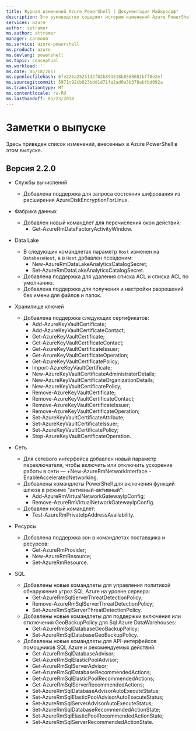 ```yaml
---
title: Журнал изменений Azure PowerShell | Документация Майкрософт
description: Это руководство содержит историю изменений Azure PowerShell, внесенных в новом выпуске.
services: azure
author: sptramer
ms.author: sttramer
manager: carmonm
ms.service: azure-powershell
ms.product: azure
ms.devlang: powershell
ms.topic: conceptual
ms.workload: ''
ms.date: 05/18/2017
ms.openlocfilehash: 6fe226a2525142f82b894318b0588681bff0e2ef
ms.sourcegitcommit: 5971c92cb023bdd1d71fa2ad0a3b378abfbd092a
ms.translationtype: HT
ms.contentlocale: ru-RU
ms.lasthandoff: 05/23/2018
---
```

# <a name="release-notes"></a>Заметки о выпуске

Здесь приведен список изменений, внесенных в Azure PowerShell в этом выпуске.

## <a name="version-220"></a>Версия 2.2.0
* Службы вычислений
  - Добавлена поддержка для запроса состояния шифрования из расширения AzureDiskEncryptionForLinux.
* Фабрика данных
  - Добавлен новый командлет для перечисления окон действий:
    + Get-AzureRmDataFactoryActivityWindow.
* Data Lake
  - В следующих командлетах параметр `Host` изменен на `DatabaseHost`, а в `Host` добавлен псевдоним:
    + New-AzureRmDataLakeAnalyticsCatalogSecret;
    + Set-AzureRmDataLakeAnalyticsCatalogSecret.
  - Добавлена поддержка для удаления списка ACL и списка ACL по умолчанию.
  - Добавлена поддержка для получения и настройки разрешений без имени для файлов и папок.
* Хранилище ключей
  - Добавлена поддержка следующих сертификатов:
    + Add-AzureKeyVaultCertificate;
    + Add-AzureKeyVaultCertificateContact;
    + Get-AzureKeyVaultCertificate;
    + Get-AzureKeyVaultCertificateContact;
    + Get-AzureKeyVaultCertificateIssuer;
    + Get-AzureKeyVaultCertificateOperation;
    + Get-AzureKeyVaultCertificatePolicy;
    + Import-AzureKeyVaultCertificate;
    + New-AzureKeyVaultCertificateAdministratorDetails;
    + New-AzureKeyVaultCertificateOrganizationDetails;
    + New-AzureKeyVaultCertificatePolicy;
    + Remove-AzureKeyVaultCertificate;
    + Remove-AzureKeyVaultCertificateContact;
    + Remove-AzureKeyVaultCertificateIssuer;
    + Remove-AzureKeyVaultCertificateOperation;
    + Set-AzureKeyVaultCertificateAttribute;
    + Set-AzureKeyVaultCertificateIssuer;
    + Set-AzureKeyVaultCertificatePolicy;
    + Stop-AzureKeyVaultCertificateOperation.
* Сеть

  - Для сетевого интерфейса добавлен новый параметр переключателя, чтобы включить или отключить ускорение работы в сети — +New-AzureRmNetworkInterface -EnableAcceleratedNetworking.
  - Добавлены командлеты PowerShell для включения функций шлюза в режиме "активный-активный":
    + Add-AzureRmVirtualNetworkGatewayIpConfig;
    + Remove-AzureRmVirtualNetworkGatewayIpConfig.
  - Добавлен новый командлет:
    + Test-AzureRmPrivateIpAddressAvailability.
* Ресурсы
  - Добавлена поддержка зон в командлетах поставщика и ресурсов:
    + Get-AzureRmProvider;
    + New-AzureRmResource;
    + Set-AzureRmResource.
* SQL
  - Добавлены новые командлеты для управления политикой обнаружения угроз SQL Azure на уровне сервера:
    + Get-AzureRmSqlServerThreatDetectionPolicy;
    + Remove-AzureRmSqlServerThreatDetectionPolicy;
    + Set-AzureRmSqlServerThreatDetectionPolicy.
  - Добавлены новые командлеты для поддержки включения или отключения GeoBackupPolicy для Sql Azure DataWarehouses:
    + Get-AzureRmSqlDatabaseGeoBackupPolicy;
    + Set-AzureRmSqlDatabaseGeoBackupPolicy.
  - Добавлены новые командлеты для API-интерфейсов помощников SQL Azure и рекомендуемых действий:
    + Get-AzureRmSqlDatabaseAdvisor;
    + Get-AzureRmSqlElasticPoolAdvisor;
    + Get-AzureRmSqlServerAdvisor;
    + Get-AzureRmSqlDatabaseRecommendedActions;
    + Get-AzureRmSqlElasticPoolRecommendedActions;
    + Get-AzureRmSqlServerRecommendedActions;
    + Set-AzureRmSqlDatabaseAdvisorAutoExecuteStatus;
    + Set-AzureRmSqlElasticPoolAdvisorAutoExecuteStatus;
    + Set-AzureRmSqlServerAdvisorAutoExecuteStatus;
    + Set-AzureRmSqlDatabaseRecommendedActionState;
    + Set-AzureRmSqlElasticPoolRecommendedActionState;
    + Set-AzureRmSqlServerRecommendedActionState.
